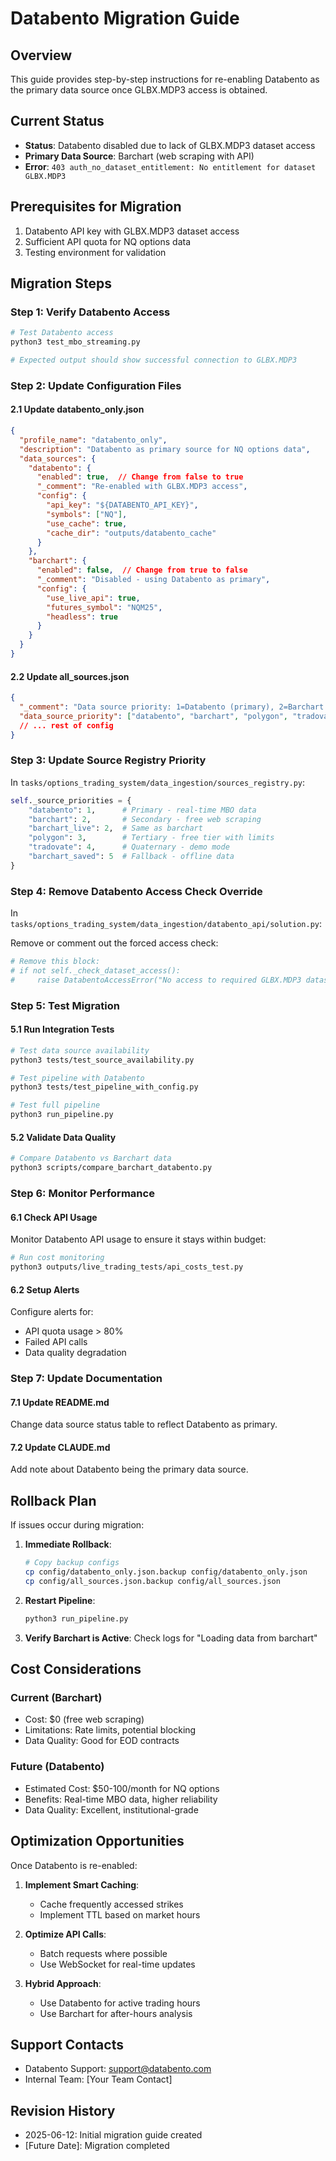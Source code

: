 # Databento Migration Guide

## Overview
This guide provides step-by-step instructions for re-enabling Databento as the primary data source once GLBX.MDP3 access is obtained.

## Current Status
- **Status**: Databento disabled due to lack of GLBX.MDP3 dataset access
- **Primary Data Source**: Barchart (web scraping with API)
- **Error**: `403 auth_no_dataset_entitlement: No entitlement for dataset GLBX.MDP3`

## Prerequisites for Migration
1. Databento API key with GLBX.MDP3 dataset access
2. Sufficient API quota for NQ options data
3. Testing environment for validation

## Migration Steps

### Step 1: Verify Databento Access
```bash
# Test Databento access
python3 test_mbo_streaming.py

# Expected output should show successful connection to GLBX.MDP3
```

### Step 2: Update Configuration Files

#### 2.1 Update databento_only.json
```json
{
  "profile_name": "databento_only",
  "description": "Databento as primary source for NQ options data",
  "data_sources": {
    "databento": {
      "enabled": true,  // Change from false to true
      "_comment": "Re-enabled with GLBX.MDP3 access",
      "config": {
        "api_key": "${DATABENTO_API_KEY}",
        "symbols": ["NQ"],
        "use_cache": true,
        "cache_dir": "outputs/databento_cache"
      }
    },
    "barchart": {
      "enabled": false,  // Change from true to false
      "_comment": "Disabled - using Databento as primary",
      "config": {
        "use_live_api": true,
        "futures_symbol": "NQM25",
        "headless": true
      }
    }
  }
}
```

#### 2.2 Update all_sources.json
```json
{
  "_comment": "Data source priority: 1=Databento (primary), 2=Barchart (backup), 3=Polygon, 4=Tradovate",
  "data_source_priority": ["databento", "barchart", "polygon", "tradovate"],
  // ... rest of config
}
```

### Step 3: Update Source Registry Priority
In `tasks/options_trading_system/data_ingestion/sources_registry.py`:

```python
self._source_priorities = {
    "databento": 1,      # Primary - real-time MBO data
    "barchart": 2,       # Secondary - free web scraping
    "barchart_live": 2,  # Same as barchart
    "polygon": 3,        # Tertiary - free tier with limits
    "tradovate": 4,      # Quaternary - demo mode
    "barchart_saved": 5  # Fallback - offline data
}
```

### Step 4: Remove Databento Access Check Override
In `tasks/options_trading_system/data_ingestion/databento_api/solution.py`:

Remove or comment out the forced access check:
```python
# Remove this block:
# if not self._check_dataset_access():
#     raise DatabentoAccessError("No access to required GLBX.MDP3 dataset")
```

### Step 5: Test Migration

#### 5.1 Run Integration Tests
```bash
# Test data source availability
python3 tests/test_source_availability.py

# Test pipeline with Databento
python3 tests/test_pipeline_with_config.py

# Test full pipeline
python3 run_pipeline.py
```

#### 5.2 Validate Data Quality
```bash
# Compare Databento vs Barchart data
python3 scripts/compare_barchart_databento.py
```

### Step 6: Monitor Performance

#### 6.1 Check API Usage
Monitor Databento API usage to ensure it stays within budget:
```bash
# Run cost monitoring
python3 outputs/live_trading_tests/api_costs_test.py
```

#### 6.2 Setup Alerts
Configure alerts for:
- API quota usage > 80%
- Failed API calls
- Data quality degradation

### Step 7: Update Documentation

#### 7.1 Update README.md
Change data source status table to reflect Databento as primary.

#### 7.2 Update CLAUDE.md
Add note about Databento being the primary data source.

## Rollback Plan

If issues occur during migration:

1. **Immediate Rollback**:
   ```bash
   # Copy backup configs
   cp config/databento_only.json.backup config/databento_only.json
   cp config/all_sources.json.backup config/all_sources.json
   ```

2. **Restart Pipeline**:
   ```bash
   python3 run_pipeline.py
   ```

3. **Verify Barchart is Active**:
   Check logs for "Loading data from barchart"

## Cost Considerations

### Current (Barchart)
- Cost: $0 (free web scraping)
- Limitations: Rate limits, potential blocking
- Data Quality: Good for EOD contracts

### Future (Databento)
- Estimated Cost: $50-100/month for NQ options
- Benefits: Real-time MBO data, higher reliability
- Data Quality: Excellent, institutional-grade

## Optimization Opportunities

Once Databento is re-enabled:

1. **Implement Smart Caching**:
   - Cache frequently accessed strikes
   - Implement TTL based on market hours

2. **Optimize API Calls**:
   - Batch requests where possible
   - Use WebSocket for real-time updates

3. **Hybrid Approach**:
   - Use Databento for active trading hours
   - Use Barchart for after-hours analysis

## Support Contacts

- Databento Support: support@databento.com
- Internal Team: [Your Team Contact]

## Revision History
- 2025-06-12: Initial migration guide created
- [Future Date]: Migration completed